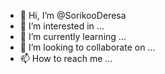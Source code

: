 - 👋 Hi, I’m @SorikooDeresa
- 👀 I’m interested in ...
- 🌱 I’m currently learning ...
- 💞️ I’m looking to collaborate on ...
- 📫 How to reach me ...

<!---
SorikooDeresa/SorikooDeresa is a ✨ special ✨ repository because its `README.md` (this file) appears on your GitHub profile.
You can click the Preview link to take a look at your changes.
--->
